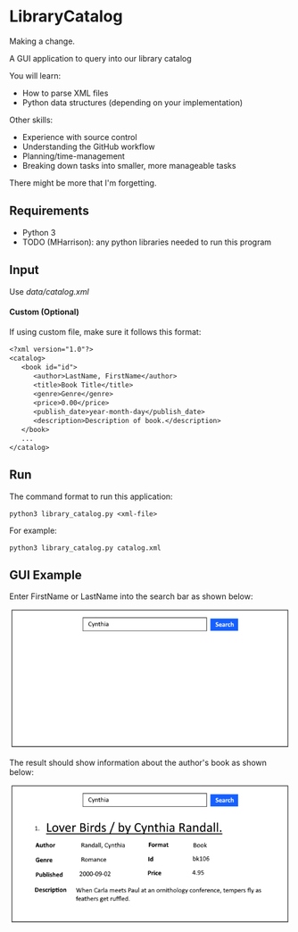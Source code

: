# LibraryCatalog

Making a change.

A GUI application to query into our library catalog

You will learn:
* How to parse XML files
* Python data structures (depending on your implementation)

Other skills:
* Experience with source control
* Understanding the GitHub workflow
* Planning/time-management
* Breaking down tasks into smaller, more manageable tasks

There might be more that I'm forgetting.

## Requirements
* Python 3
* TODO (MHarrison): any python libraries needed to run this program

## Input

Use *data/catalog.xml*

#### Custom (Optional)
If using custom file, make sure it follows this format:
```
<?xml version="1.0"?>
<catalog>
   <book id="id">
      <author>LastName, FirstName</author>
      <title>Book Title</title>
      <genre>Genre</genre>
      <price>0.00</price>
      <publish_date>year-month-day</publish_date>
      <description>Description of book.</description>
   </book>
   ...
</catalog>
```

## Run
The command format to run this application:
```
python3 library_catalog.py <xml-file>
```
For example:
```
python3 library_catalog.py catalog.xml
```

## GUI Example
Enter FirstName or LastName into the search bar as shown below:

![Example GUI design to receive input](images/blank_gui_ref.png)

The result should show information about the author's book as shown below:

![Example GUI design for displaying search results](images/gui_reference.png)
